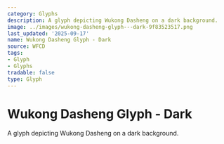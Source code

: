 ```yaml
---
category: Glyphs
description: A glyph depicting Wukong Dasheng on a dark background.
image: ../images/wukong-dasheng-glyph---dark-9f83523517.png
last_updated: '2025-09-17'
name: Wukong Dasheng Glyph - Dark
source: WFCD
tags:
- Glyph
- Glyphs
tradable: false
type: Glyph
---
```


# Wukong Dasheng Glyph - Dark

A glyph depicting Wukong Dasheng on a dark background.

